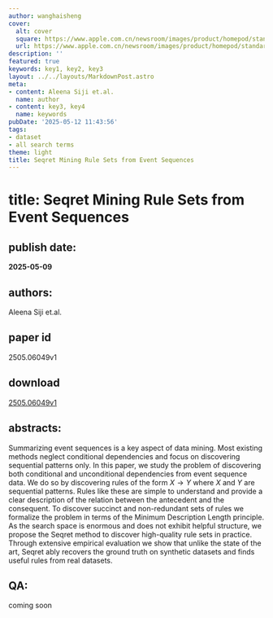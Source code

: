 ```yaml
---
author: wanghaisheng
cover:
  alt: cover
  square: https://www.apple.com.cn/newsroom/images/product/homepod/standard/Apple-HomePod-hero-230118_big.jpg.large_2x.jpg
  url: https://www.apple.com.cn/newsroom/images/product/homepod/standard/Apple-HomePod-hero-230118_big.jpg.large_2x.jpg
description: ''
featured: true
keywords: key1, key2, key3
layout: ../../layouts/MarkdownPost.astro
meta:
- content: Aleena Siji et.al.
  name: author
- content: key3, key4
  name: keywords
pubDate: '2025-05-12 11:43:56'
tags:
- dataset
- all search terms
theme: light
title: Seqret Mining Rule Sets from Event Sequences
---
```


# title: Seqret Mining Rule Sets from Event Sequences 
## publish date: 
**2025-05-09** 
## authors: 
  Aleena Siji et.al. 
## paper id
2505.06049v1
## download
[2505.06049v1](http://arxiv.org/abs/2505.06049v1)
## abstracts:
Summarizing event sequences is a key aspect of data mining. Most existing methods neglect conditional dependencies and focus on discovering sequential patterns only. In this paper, we study the problem of discovering both conditional and unconditional dependencies from event sequence data. We do so by discovering rules of the form $X \rightarrow Y$ where $X$ and $Y$ are sequential patterns. Rules like these are simple to understand and provide a clear description of the relation between the antecedent and the consequent. To discover succinct and non-redundant sets of rules we formalize the problem in terms of the Minimum Description Length principle. As the search space is enormous and does not exhibit helpful structure, we propose the Seqret method to discover high-quality rule sets in practice. Through extensive empirical evaluation we show that unlike the state of the art, Seqret ably recovers the ground truth on synthetic datasets and finds useful rules from real datasets.
## QA:
coming soon
